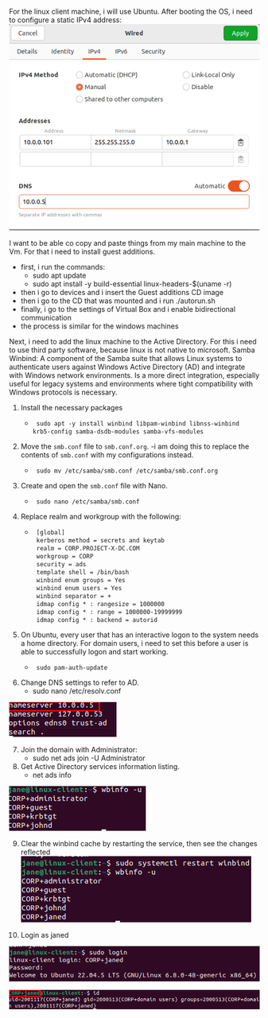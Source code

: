 For the linux client machine, i will use Ubuntu. After booting the OS, i need to configure a static IPv4 address:
![static IPv4](images/linux-setup.png)

I want to be able co copy and paste things from my main machine to the Vm. For that i need to install guest additions.
- first, i run the commands:
	- sudo apt update
	- sudo apt install -y build-essential linux-headers-$(uname -r)
- then i go to devices and i insert the Guest additions CD image
- then i go to the CD that was mounted and i run ./autorun.sh
- finally, i go to the settings of Virtual Box and i enable bidirectional communication
- the process is similar for the windows machines

Next, i need to add the linux machine to the Active Directory. For this i need to use third party software, because linux is not native to microsoft.
Samba Winbind: A component of the Samba suite that allows Linux systems to authenticate users against Windows Active Directory (AD) and integrate with Windows network environments. Is a more direct integration, especially useful for legacy systems and environments where tight compatibility with Windows protocols is necessary.

1. Install the necessary packages
	-      sudo apt -y install winbind libpam-winbind libnss-winbind krb5-config samba-dsdb-modules samba-vfs-modules
2. Move the `smb.conf` file to `smb.conf.org`. -i am doing this to replace the contents of `smb.conf` with my configurations instead.
	-      sudo mv /etc/samba/smb.conf /etc/samba/smb.conf.org
3. Create and open the `smb.conf` file with Nano.
	-      sudo nano /etc/samba/smb.conf
4. Replace realm and workgroup with the following:
	-      [global]
	       kerberos method = secrets and keytab
	       realm = CORP.PROJECT-X-DC.COM
	       workgroup = CORP
	       security = ads
	       template shell = /bin/bash
	       winbind enum groups = Yes
	       winbind enum users = Yes
	       winbind separator = +
	       idmap config * : rangesize = 1000000
	       idmap config * : range = 1000000-19999999
	       idmap config * : backend = autorid
5. On Ubuntu, every user that has an interactive logon to the system needs a home directory. For domain users, i need to set this before a user is able to successfully logon and start working.
	-      sudo pam-auth-update
6. Change DNS settings to refer to AD.
	- sudo nano /etc/resolv.conf

![linux DNS](images/linux-DNS.png)

7. Join the domain with Administrator:
	- sudo net ads join -U Administrator
8. Get Active Directory services information listing.
	- net ads info

![AD info](images/AD-info.png)

9. Clear the winbind cache by restarting the service, then see the changes reflected
![winbind](images/winbind.png)

10. Login as janed

![janed login](images/janed-login.png)

![janed id](images/janedID.png)
